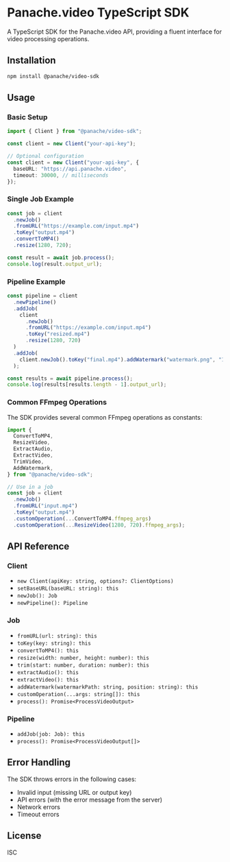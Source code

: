 # Panache.video TypeScript SDK

A TypeScript SDK for the Panache.video API, providing a fluent interface for video processing operations.

## Installation

```bash
npm install @panache/video-sdk
```

## Usage

### Basic Setup

```typescript
import { Client } from "@panache/video-sdk";

const client = new Client("your-api-key");

// Optional configuration
const client = new Client("your-api-key", {
  baseURL: "https://api.panache.video",
  timeout: 30000, // milliseconds
});
```

### Single Job Example

```typescript
const job = client
  .newJob()
  .fromURL("https://example.com/input.mp4")
  .toKey("output.mp4")
  .convertToMP4()
  .resize(1280, 720);

const result = await job.process();
console.log(result.output_url);
```

### Pipeline Example

```typescript
const pipeline = client
  .newPipeline()
  .addJob(
    client
      .newJob()
      .fromURL("https://example.com/input.mp4")
      .toKey("resized.mp4")
      .resize(1280, 720)
  )
  .addJob(
    client.newJob().toKey("final.mp4").addWatermark("watermark.png", "10:10")
  );

const results = await pipeline.process();
console.log(results[results.length - 1].output_url);
```

### Common FFmpeg Operations

The SDK provides several common FFmpeg operations as constants:

```typescript
import {
  ConvertToMP4,
  ResizeVideo,
  ExtractAudio,
  ExtractVideo,
  TrimVideo,
  AddWatermark,
} from "@panache/video-sdk";

// Use in a job
const job = client
  .newJob()
  .fromURL("input.mp4")
  .toKey("output.mp4")
  .customOperation(...ConvertToMP4.ffmpeg_args)
  .customOperation(...ResizeVideo(1280, 720).ffmpeg_args);
```

## API Reference

### Client

- `new Client(apiKey: string, options?: ClientOptions)`
- `setBaseURL(baseURL: string): this`
- `newJob(): Job`
- `newPipeline(): Pipeline`

### Job

- `fromURL(url: string): this`
- `toKey(key: string): this`
- `convertToMP4(): this`
- `resize(width: number, height: number): this`
- `trim(start: number, duration: number): this`
- `extractAudio(): this`
- `extractVideo(): this`
- `addWatermark(watermarkPath: string, position: string): this`
- `customOperation(...args: string[]): this`
- `process(): Promise<ProcessVideoOutput>`

### Pipeline

- `addJob(job: Job): this`
- `process(): Promise<ProcessVideoOutput[]>`

## Error Handling

The SDK throws errors in the following cases:

- Invalid input (missing URL or output key)
- API errors (with the error message from the server)
- Network errors
- Timeout errors

## License

ISC

